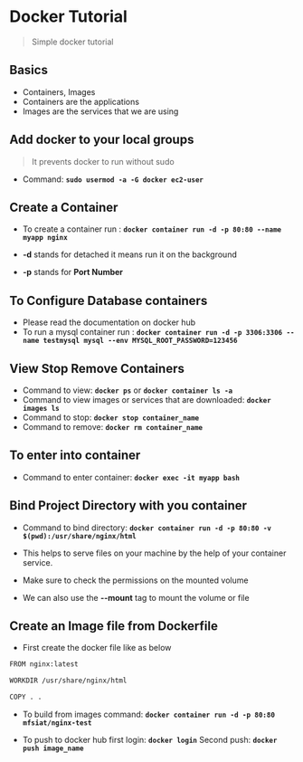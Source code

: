 # Docker Tutorial

> Simple docker tutorial

## Basics

- Containers, Images
- Containers are the applications
- Images are the services that we are using

## Add docker to your local groups

> It prevents docker to run without sudo

- Command: **`sudo usermod -a -G docker ec2-user`**

## Create a Container

- To create a container run : **`docker container run -d -p 80:80 --name myapp nginx`**

- **-d** stands for detached it means run it on the background
- **-p** stands for **Port Number**

## To Configure Database containers

- Please read the documentation on docker hub
- To run a mysql container run :
  **`docker container run -d -p 3306:3306 --name testmysql mysql --env MYSQL_ROOT_PASSWORD=123456`**

## View Stop Remove Containers

- Command to view: **`docker ps`** or **`docker container ls -a`**
- Command to view images or services that are downloaded: **`docker images ls`**
- Command to stop: **`docker stop container_name`**
- Command to remove: **`docker rm container_name`**

## To enter into container

- Command to enter container: **`docker exec -it myapp bash`**

## Bind Project Directory with you container

- Command to bind directory:
  **`docker container run -d -p 80:80 -v $(pwd):/usr/share/nginx/html`**

- This helps to serve files on your machine by the help of your container service.

- Make sure to check the permissions on the mounted volume

- We can also use the **--mount** tag to mount the volume or file

## Create an Image file from Dockerfile

- First create the docker file like as below

```bash
FROM nginx:latest

WORKDIR /usr/share/nginx/html

COPY . .
```

- To build from images command: **`docker container run -d -p 80:80 mfsiat/nginx-test`**

- To push to docker hub
  first login: **`docker login`**
  Second push: **`docker push image_name`**

